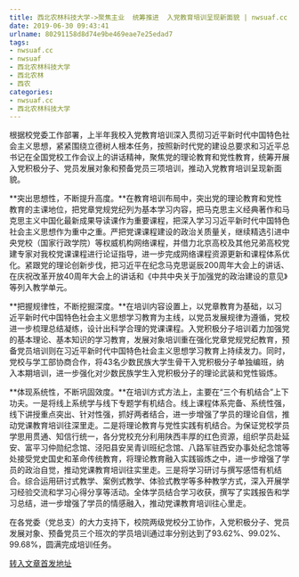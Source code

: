 ```yaml
---
title: 西北农林科技大学->聚焦主业  统筹推进  入党教育培训呈现新面貌 | nwsuaf.cc
date: 2019-06-30 09:43:41
urlname: 80291158d8d74e9be469eae7e25edad7
tags: 
- nwsuaf.cc
- nwsuaf
- 西北农林科技大学
- 西北农林
- 西农
categories:
- nwsuaf.cc
- 西北农林科技大学
---
```



根据校党委工作部署，上半年我校入党教育培训深入贯彻习近平新时代中国特色社会主义思想，紧紧围绕立德树人根本任务，按照新时代党的建设总要求和习近平总书记在全国党校工作会议上的讲话精神，聚焦党的理论教育和党性教育，统筹开展入党积极分子、党员发展对象和预备党员三项培训，推动入党教育培训呈现新面貌。

**突出思想性，不断提升高度。**在教育培训布局中，突出党的理论教育和党性教育的主课地位，把党章党规党纪列为基本学习内容，把马克思主义经典著作和马克思主义中国化最新成果导读课作为重要课程，把深入学习习近平新时代中国特色社会主义思想作为重中之重。严把党课课程建设的政治关质量关，继续精选引进中央党校（国家行政学院）等权威机构网络课程，并借力北京高校及其他兄弟高校党建专家对我校党课课程进行论证指导，进一步完成网络课程资源更新和课程体系优化。紧跟党的理论创新步伐，把习近平在纪念马克思诞辰200周年大会上的讲话、在庆祝改革开放40周年大会上的讲话和《中共中央关于加强党的政治建设的意见》等列入教学单元。

**把握规律性，不断挖掘深度。**在培训内容设置上，以党章教育为基础，以习近平新时代中国特色社会主义思想学习教育为主线，以党员发展规律为遵循，党校进一步梳理总结凝练，设计出科学合理的党课课程。入党积极分子培训着力加强党的基本理论、基本知识的学习教育，发展对象培训重在强化党章党规党纪教育，预备党员培训则在习近平新时代中国特色社会主义思想学习教育上持续发力。同时，党校与学工部协商合作，将43名少数民族大学生骨干入党积极分子单独编班，纳入本期培训，进一步强化对少数民族学生入党积极分子的理论武装和党性锻炼。

**体现系统性，不断巩固效度。**在培训方式方法上，主要在“三个有机结合”上下功夫。一是将线上系统学与线下专题学有机结合。线上课程体系完备、系统性强，线下讲授重点突出、针对性强，抓好两者结合，进一步增强了学员的理论自信，推动党课教育培训往深里走。二是将理论教育与党性实践有机结合。为保证党校学员学思用贯通、知信行统一，各分党校充分利用陕西丰厚的红色资源，组织学员赴延安、富平习仲勋纪念馆、泾阳县安吴青训班纪念馆、八路军驻西安办事处纪念馆等处接受党史国史和革命传统教育，将理论教育融入实践锻炼之中，进一步增强了学员的政治自觉，推动党课教育培训往实里走。三是将学习研讨与撰写感悟有机结合。综合运用研讨式教学、案例式教学、体验式教学等多种教学方式，深入开展学习经验交流和学习心得分享等活动。全体学员结合学习收获，撰写了实践报告和学习总结，进一步增强了学员的情感融入，推动党课教育培训往心里走。

在各党委（党总支）的大力支持下，校院两级党校分工协作，入党积极分子、党员发展对象、预备党员三个班次的学员培训通过率分别达到了93.62%、99.02%、99.68%，圆满完成培训任务。





[转入文章首发地址](https://news.nwsuaf.edu.cn/xnxw/90632.htm)